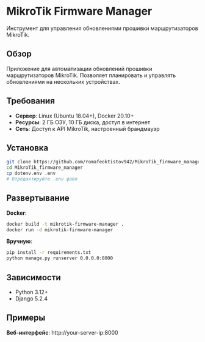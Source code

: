 # MikroTik Firmware Manager

Инструмент для управления обновлениями прошивки маршрутизаторов MikroTik.

## Обзор

Приложение для автоматизации обновлений прошивки маршрутизаторов MikroTik. Позволяет планировать и управлять обновлениями на нескольких устройствах.

## Требования

- **Сервер**: Linux (Ubuntu 18.04+), Docker 20.10+
- **Ресурсы**: 2 ГБ ОЗУ, 10 ГБ диска, доступ в интернет
- **Сеть**: Доступ к API MikroTik, настроенный брандмауэр

## Установка

```bash
git clone https://github.com/romafeoktistov942/MikroTik_firmware_manager.git
cd MikroTik_firmware_manager
cp dotenv.env .env
# Отредактируйте .env файл
```

## Развертывание

**Docker**:
```bash
docker build -t mikrotik-firmware-manager .
docker run -d mikrotik-firmware-manager
```

**Вручную**:
```bash
pip install -r requirements.txt
python manage.py runserver 0.0.0.0:8000
```

## Зависимости

- Python 3.12+
- Django 5.2.4

## Примеры

**Веб-интерфейс**: http://your-server-ip:8000
